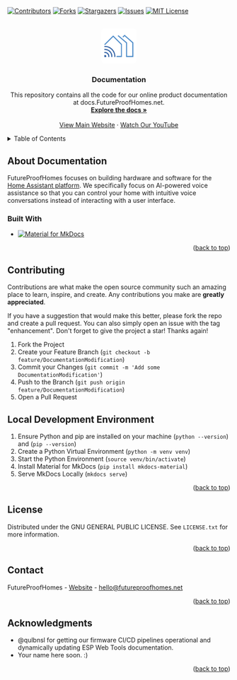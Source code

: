 <a name="readme-top"></a>
<!--
*** Readme based upon Best-README-Template.
-->



<!-- PROJECT SHIELDS -->
<!--
*** I'm using markdown "reference style" links for readability.
*** Reference links are enclosed in brackets [ ] instead of parentheses ( ).
*** See the bottom of this document for the declaration of the reference variables
*** for contributors-url, forks-url, etc. This is an optional, concise syntax you may use.
*** https://www.markdownguide.org/basic-syntax/#reference-style-links
-->
[![Contributors][contributors-shield]][contributors-url]
[![Forks][forks-shield]][forks-url]
[![Stargazers][stars-shield]][stars-url]
[![Issues][issues-shield]][issues-url]
[![MIT License][license-shield]][license-url]


<!-- PROJECT LOGO -->
<br />
<div align="center">
  <a href="https://github.com/FutureProofHomes/Documentation">
    <img src="assets/images/logo.png" alt="Logo" width="80" height="80" style="border-radius:10%">
  </a>

<h3 align="center">Documentation</h3>

  <p align="center">
    This repository contains all the code for our online product documentation at docs.FutureProofHomes.net.
    <br />
    <a href="https://docs.futureproofhomes.net"><strong>Explore the docs »</strong></a>
    <br />
    <br />
    <a href="https://futureproofhomes.net">View Main Website</a>
    ·
    <a href="https://youtube.com/@FutureProofHomes">Watch Our YouTube</a>
  </p>
</div>



<!-- TABLE OF CONTENTS -->
<details>
  <summary>Table of Contents</summary>
  <ol>
    <li>
      <a href="#about-the-project">About The Documentation</a>
      <ul>
        <li><a href="#built-with">Built With</a></li>
      </ul>
    </li>
    <li><a href="#contributing">Contributing</a></li>
    <li><a href="#license">License</a></li>
    <li><a href="#contact">Contact</a></li>
  </ol>
</details>


<!-- ABOUT THE PROJECT -->
## About Documentation
FutureProofHomes focuses on building hardware and software for the [Home Assistant platform](https://www.home-assistant.io/).  We specifically focus on AI-powered voice assistance so that you can control your home with intuitive voice conversations instead of interacting with a user interface.


### Built With

* [![Material for MkDocs](https://img.shields.io/badge/Material_for_MkDocs-526CFE?style=for-the-badge&logo=MaterialForMkDocs&logoColor=white)](https://squidfunk.github.io/mkdocs-material/)

<p align="right">(<a href="#readme-top">back to top</a>)</p>


<!-- CONTRIBUTING -->
## Contributing

Contributions are what make the open source community such an amazing place to learn, inspire, and create. Any contributions you make are **greatly appreciated**.

If you have a suggestion that would make this better, please fork the repo and create a pull request. You can also simply open an issue with the tag "enhancement".
Don't forget to give the project a star! Thanks again!

1. Fork the Project
2. Create your Feature Branch (`git checkout -b feature/DocumentationModification`)
3. Commit your Changes (`git commit -m 'Add some DocumentationModification'`)
4. Push to the Branch (`git push origin feature/DocumentationModification`)
5. Open a Pull Request

## Local Development Environment

1. Ensure Python and pip are installed on your machine (`python --version`) and (`pip --version`)
2. Create a Python Virtual Environment (`python -m venv venv`)
3. Start the Python Environment (`source venv/bin/activate`)
4. Install Material for MkDocs (`pip install mkdocs-material`)
5. Serve MkDocs Locally (`mkdocs serve`)

<p align="right">(<a href="#readme-top">back to top</a>)</p>


<!-- LICENSE -->
## License

Distributed under the GNU GENERAL PUBLIC LICENSE. See `LICENSE.txt` for more information.

<p align="right">(<a href="#readme-top">back to top</a>)</p>


<!-- CONTACT -->
## Contact

FutureProofHomes  - [Website](https://futureproofhomes.net/) - hello@futureproofhomes.net

<p align="right">(<a href="#readme-top">back to top</a>)</p>


<!-- ACKNOWLEDGMENTS -->
## Acknowledgments

* @qulbnsl for getting our firmware CI/CD pipelines operational and dynamically updating ESP Web Tools documentation.
* Your name here soon. :)

<p align="right">(<a href="#readme-top">back to top</a>)</p>



<!-- MARKDOWN LINKS & IMAGES -->
<!-- https://www.markdownguide.org/basic-syntax/#reference-style-links -->
[contributors-shield]: https://img.shields.io/github/contributors/FutureProofHomes/Documentation.svg?style=for-the-badge
[contributors-url]: https://github.com/FutureProofHomes/Documentation/graphs/contributors
[forks-shield]: https://img.shields.io/github/forks/FutureProofHomes/Documentation.svg?style=for-the-badge
[forks-url]: https://github.com/FutureProofHomes/Documentation/network/members
[stars-shield]: https://img.shields.io/github/stars/FutureProofHomes/Documentation.svg?style=for-the-badge
[stars-url]: https://github.com/FutureProofHomes/Documentation/stargazers
[issues-shield]: https://img.shields.io/github/issues/FutureProofHomes/Documentation.svg?style=for-the-badge
[issues-url]: https://github.com/FutureProofHomes/Documentation/issues
[license-shield]: https://img.shields.io/github/license/FutureProofHomes/Documentation.svg?style=for-the-badge
[license-url]: https://github.com/FutureProofHomes/Documentation/blob/master/LICENSE.txt
[linkedin-shield]: https://img.shields.io/badge/-LinkedIn-black.svg?style=for-the-badge&logo=linkedin&colorB=555
[linkedin-url]: https://linkedin.com/in/linkedin_username


